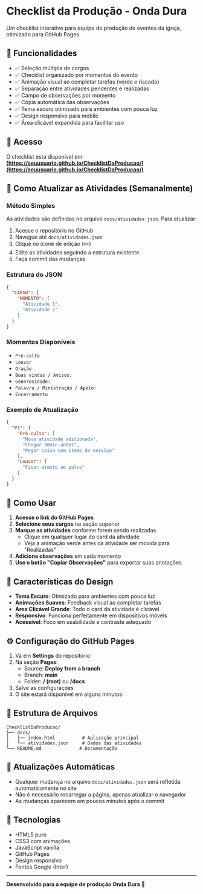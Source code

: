 # Checklist da Produção - Onda Dura

Um checklist interativo para equipe de produção de eventos da igreja, otimizado para GitHub Pages.

## 🎯 Funcionalidades

- ✅ Seleção múltipla de cargos
- ✅ Checklist organizado por momentos do evento
- ✅ Animação visual ao completar tarefas (verde e riscado)
- ✅ Separação entre atividades pendentes e realizadas
- ✅ Campo de observações por momento
- ✅ Cópia automática das observações
- ✅ Tema escuro otimizado para ambientes com pouca luz
- ✅ Design responsivo para mobile
- ✅ Área clicável expandida para facilitar uso

## 🚀 Acesso

O checklist está disponível em: **[https://seuusuario.github.io/ChecklistDaProducao/](https://seuusuario.github.io/ChecklistDaProducao/)**

## 🔧 Como Atualizar as Atividades (Semanalmente)

### Método Simples
As atividades são definidas no arquivo `docs/atividades.json`. Para atualizar:

1. Acesse o repositório no GitHub
2. Navegue até `docs/atividades.json`
3. Clique no ícone de edição (✏️)
4. Edite as atividades seguindo a estrutura existente
5. Faça commit das mudanças

### Estrutura do JSON
```json
{
  "CARGO": {
    "MOMENTO": [
      "Atividade 1",
      "Atividade 2"
    ]
  }
}
```

### Momentos Disponíveis
- `Pré-culto`
- `Louvor`
- `Oração`
- `Boas vindas / Avisos:`
- `Generosidade:`
- `Palavra / Ministração / Apelo:`
- `Encerramento`

### Exemplo de Atualização
```json
{
  "P1": {
    "Pré-culto": [
      "Nova atividade adicionada",
      "Chegar 30min antes",
      "Pegar caixa com items de serviço"
    ],
    "Louvor": [
      "Ficar atento ao palco"
    ]
  }
}
```

## 📱 Como Usar

1. **Acesse o link do GitHub Pages**
2. **Selecione seus cargos** na seção superior
3. **Marque as atividades** conforme forem sendo realizadas
   - Clique em qualquer lugar do card da atividade
   - Veja a animação verde antes da atividade ser movida para "Realizadas"
4. **Adicione observações** em cada momento
5. **Use o botão "Copiar Observações"** para exportar suas anotações

## 🎨 Características do Design

- **Tema Escuro**: Otimizado para ambientes com pouca luz
- **Animações Suaves**: Feedback visual ao completar tarefas
- **Área Clicável Grande**: Todo o card da atividade é clicável
- **Responsivo**: Funciona perfeitamente em dispositivos móveis
- **Acessível**: Foco em usabilidade e contraste adequado

## ⚙️ Configuração do GitHub Pages

1. Vá em **Settings** do repositório
2. Na seção **Pages**:
   - Source: **Deploy from a branch**
   - Branch: **main**
   - Folder: **/ (root)** ou **/docs**
3. Salve as configurações
4. O site estará disponível em alguns minutos

## 📁 Estrutura de Arquivos

```
ChecklistDaProducao/
├── docs/
│   ├── index.html          # Aplicação principal
│   └── atividades.json     # Dados das atividades
└── README.md              # Documentação
```

## 🔄 Atualizações Automáticas

- Qualquer mudança no arquivo `docs/atividades.json` será refletida automaticamente no site
- Não é necessário recarregar a página, apenas atualizar o navegador
- As mudanças aparecem em poucos minutos após o commit

## 📝 Tecnologias

- HTML5 puro
- CSS3 com animações
- JavaScript vanilla
- GitHub Pages
- Design responsivo
- Fontes Google (Inter)

---

**Desenvolvido para a equipe de produção Onda Dura** 🎵